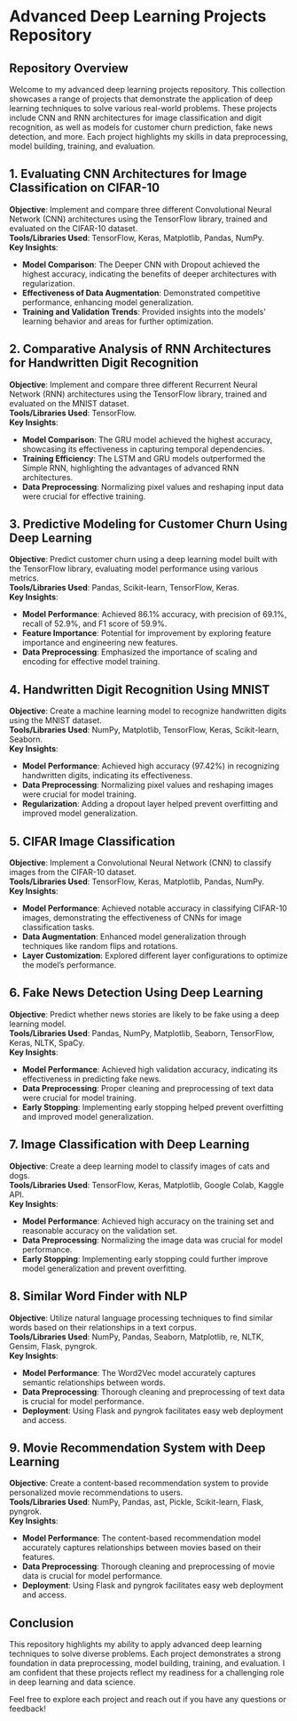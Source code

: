 # Advanced Deep Learning Projects Repository

## Repository Overview
Welcome to my advanced deep learning projects repository. This collection showcases a range of projects that demonstrate the application of deep learning techniques to solve various real-world problems. These projects include CNN and RNN architectures for image classification and digit recognition, as well as models for customer churn prediction, fake news detection, and more. Each project highlights my skills in data preprocessing, model building, training, and evaluation.

## 1. **Evaluating CNN Architectures for Image Classification on CIFAR-10**
**Objective**: Implement and compare three different Convolutional Neural Network (CNN) architectures using the TensorFlow library, trained and evaluated on the CIFAR-10 dataset.  
**Tools/Libraries Used**: TensorFlow, Keras, Matplotlib, Pandas, NumPy.  
**Key Insights**: 
- **Model Comparison**: The Deeper CNN with Dropout achieved the highest accuracy, indicating the benefits of deeper architectures with regularization.
- **Effectiveness of Data Augmentation**: Demonstrated competitive performance, enhancing model generalization.
- **Training and Validation Trends**: Provided insights into the models' learning behavior and areas for further optimization.  

## 2. **Comparative Analysis of RNN Architectures for Handwritten Digit Recognition**
**Objective**: Implement and compare three different Recurrent Neural Network (RNN) architectures using the TensorFlow library, trained and evaluated on the MNIST dataset.  
**Tools/Libraries Used**: TensorFlow.  
**Key Insights**: 
- **Model Comparison**: The GRU model achieved the highest accuracy, showcasing its effectiveness in capturing temporal dependencies.
- **Training Efficiency**: The LSTM and GRU models outperformed the Simple RNN, highlighting the advantages of advanced RNN architectures.
- **Data Preprocessing**: Normalizing pixel values and reshaping input data were crucial for effective training.

## 3. **Predictive Modeling for Customer Churn Using Deep Learning**
**Objective**: Predict customer churn using a deep learning model built with the TensorFlow library, evaluating model performance using various metrics.  
**Tools/Libraries Used**: Pandas, Scikit-learn, TensorFlow, Keras.  
**Key Insights**: 
- **Model Performance**: Achieved 86.1% accuracy, with precision of 69.1%, recall of 52.9%, and F1 score of 59.9%.
- **Feature Importance**: Potential for improvement by exploring feature importance and engineering new features.
- **Data Preprocessing**: Emphasized the importance of scaling and encoding for effective model training.

## 4. **Handwritten Digit Recognition Using MNIST**
**Objective**: Create a machine learning model to recognize handwritten digits using the MNIST dataset.  
**Tools/Libraries Used**: NumPy, Matplotlib, TensorFlow, Keras, Scikit-learn, Seaborn.  
**Key Insights**: 
- **Model Performance**: Achieved high accuracy (97.42%) in recognizing handwritten digits, indicating its effectiveness.
- **Data Preprocessing**: Normalizing pixel values and reshaping images were crucial for model training.
- **Regularization**: Adding a dropout layer helped prevent overfitting and improved model generalization.

## 5. **CIFAR Image Classification**
**Objective**: Implement a Convolutional Neural Network (CNN) to classify images from the CIFAR-10 dataset.  
**Tools/Libraries Used**: TensorFlow, Keras, Matplotlib, Pandas, NumPy.  
**Key Insights**: 
- **Model Performance**: Achieved notable accuracy in classifying CIFAR-10 images, demonstrating the effectiveness of CNNs for image classification tasks.
- **Data Augmentation**: Enhanced model generalization through techniques like random flips and rotations.
- **Layer Customization**: Explored different layer configurations to optimize the model’s performance.

## 6. **Fake News Detection Using Deep Learning**
**Objective**: Predict whether news stories are likely to be fake using a deep learning model.  
**Tools/Libraries Used**: Pandas, NumPy, Matplotlib, Seaborn, TensorFlow, Keras, NLTK, SpaCy.  
**Key Insights**: 
- **Model Performance**: Achieved high validation accuracy, indicating its effectiveness in predicting fake news.
- **Data Preprocessing**: Proper cleaning and preprocessing of text data were crucial for model training.
- **Early Stopping**: Implementing early stopping helped prevent overfitting and improved model generalization.

## 7. **Image Classification with Deep Learning**
**Objective**: Create a deep learning model to classify images of cats and dogs.  
**Tools/Libraries Used**: TensorFlow, Keras, Matplotlib, Google Colab, Kaggle API.  
**Key Insights**: 
- **Model Performance**: Achieved high accuracy on the training set and reasonable accuracy on the validation set.
- **Data Preprocessing**: Normalizing the image data was crucial for model performance.
- **Early Stopping**: Implementing early stopping could further improve model generalization and prevent overfitting.

## 8. **Similar Word Finder with NLP**
**Objective**: Utilize natural language processing techniques to find similar words based on their relationships in a text corpus.  
**Tools/Libraries Used**: NumPy, Pandas, Seaborn, Matplotlib, re, NLTK, Gensim, Flask, pyngrok.  
**Key Insights**: 
- **Model Performance**: The Word2Vec model accurately captures semantic relationships between words.
- **Data Preprocessing**: Thorough cleaning and preprocessing of text data is crucial for model performance.
- **Deployment**: Using Flask and pyngrok facilitates easy web deployment and access.

## 9. **Movie Recommendation System with Deep Learning**
**Objective**: Create a content-based recommendation system to provide personalized movie recommendations to users.  
**Tools/Libraries Used**: NumPy, Pandas, ast, Pickle, Scikit-learn, Flask, pyngrok.  
**Key Insights**: 
- **Model Performance**: The content-based recommendation model accurately captures relationships between movies based on their features.
- **Data Preprocessing**: Thorough cleaning and preprocessing of movie data is crucial for model performance.
- **Deployment**: Using Flask and pyngrok facilitates easy web deployment and access.

## Conclusion
This repository highlights my ability to apply advanced deep learning techniques to solve diverse problems. Each project demonstrates a strong foundation in data preprocessing, model building, training, and evaluation. I am confident that these projects reflect my readiness for a challenging role in deep learning and data science.

Feel free to explore each project and reach out if you have any questions or feedback!
